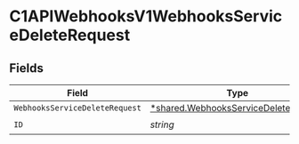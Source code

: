 # C1APIWebhooksV1WebhooksServiceDeleteRequest


## Fields

| Field                                                                                       | Type                                                                                        | Required                                                                                    | Description                                                                                 |
| ------------------------------------------------------------------------------------------- | ------------------------------------------------------------------------------------------- | ------------------------------------------------------------------------------------------- | ------------------------------------------------------------------------------------------- |
| `WebhooksServiceDeleteRequest`                                                              | [*shared.WebhooksServiceDeleteRequest](../../models/shared/webhooksservicedeleterequest.md) | :heavy_minus_sign:                                                                          | N/A                                                                                         |
| `ID`                                                                                        | *string*                                                                                    | :heavy_check_mark:                                                                          | N/A                                                                                         |